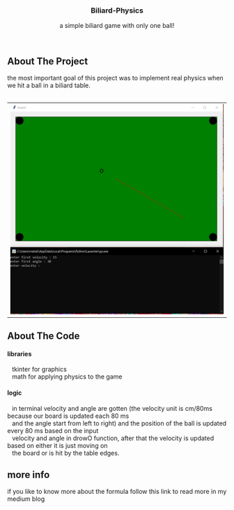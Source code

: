 <h3 align="center">Biliard-Physics</h3>


<p align="center">
  a simple biliard game with only one ball!
</p>
<br />

<!-- ABOUT THE PROJECT -->
## About The Project
  the most important goal of this project was to implement real physics when we hit a ball in a biliard table.
  <br />
  <br />
  

<div align="center">
  <table>
    <tr>
      <td align="center">
        <img width="100%" src="images/screen1.PNG" alt="screenshot 1">
      </td>
    </tr>
  </table>
</div>

## About The Code
#### libraries
&ensp; tkinter for graphics
<br />
&ensp; math for applying physics to the game
<br />
#### logic
&ensp;  in terminal velocity and angle are gotten (the velocity unit is cm/80ms because our board is updated each 80 ms 
<br />
&ensp;  and the angle start from left to right) and the position of the ball is updated every 80 ms based on the input
<br />
&ensp; velocity and angle in drowO function, after that the velocity is updated based on either it is just moving on
<br />
&ensp; the board or is hit by the table edges.

## more info
if you like to know more about the formula follow this link to read more in my medium blog
<!-- put link here -->







